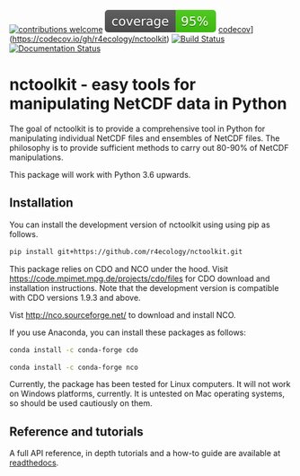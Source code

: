 
<!-- README.md is generated from README.Rmd. Please edit that file -->

[![contributions welcome](https://img.shields.io/badge/contributions-welcome-brightgreen.svg?style=flat)](https://github.com/dwyl/esta/issues) ![code coverage](coverage.svg)
[codecov](https://codecov.io/gh/r4ecology/nctoolkit/branch/master/graph/badge.svg)](https://codecov.io/gh/r4ecology/nctoolkit)
[![Build Status](https://travis-ci.org/r4ecology/nctoolkit.png?branch=master)](https://travis-ci.org/r4ecology/nctoolkit)
[![Documentation Status](https://readthedocs.org/projects/nctoolkit/badge/?version=latest)](https://nctoolkit.readthedocs.io/en/latest/?badge=latest)





# nctoolkit - easy tools for manipulating NetCDF data in Python

The goal of nctoolkit is to provide a comprehensive tool in Python for manipulating individual NetCDF files and ensembles of NetCDF files. The philosophy is to provide sufficient methods to carry out 80-90% of NetCDF manipulations.

This package will work with Python 3.6 upwards.

## Installation



You can install the development version of nctoolkit using using pip as follows.
```sh
pip install git+https://github.com/r4ecology/nctoolkit.git
```

This package relies on CDO and NCO under the hood.
Visit <https://code.mpimet.mpg.de/projects/cdo/files> for CDO download and
installation instructions. Note that the development version is
compatible with CDO versions 1.9.3 and above. 

Vist http://nco.sourceforge.net/ to download and install NCO.

If you use Anaconda, you can install these packages as follows:

```sh
conda install -c conda-forge cdo 
```
```sh
conda install -c conda-forge nco 
```
 
Currently, the package has been tested for Linux computers. It will not
work on Windows platforms, currently. It is untested on Mac operating systems, so should be used cautiously on them.  


## Reference and tutorials

A full API reference, in depth tutorials and a how-to guide are available at [readthedocs](https://nctoolkit.readthedocs.io/en/latest/).




